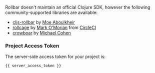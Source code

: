 Rollbar doesn't maintain an official Clojure SDK, however the following
community-supported libraries are available:

* <a href="https://github.com/nervous-systems/cljs-rollbar" target="_blank" rel="noopener">cljs-rollbar</a> by <a href="https://github.com/moea" target="_blank" rel="noopener">Moe Aboulkheir</a>
* <a href="https://github.com/circleci/rollcage" target="_blank" rel="noopener">rollcage</a> by <a href="https://github.com/marcomorain" target="_blank" rel="noopener">Mark O'Morian</a> from <a href="https://circleci.com/" target="_blank" rel="noopener">CircleCI</a>
* <a href="https://github.com/mcohen01/crowbar" target="_blank" rel="noopener">crowboar</a> by <a href="https://github.com/mcohen01" target="_blank" rel="noopener">Michael Cohen</a>

### Project Access Token
The server-side access token for your project is:
```
{{ server_access_token }}
```
